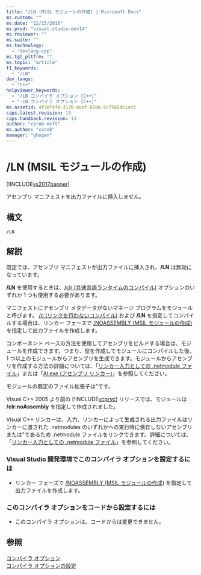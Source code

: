 ```yaml
---
title: "/LN (MSIL モジュールの作成) | Microsoft Docs"
ms.custom: ""
ms.date: "12/15/2016"
ms.prod: "visual-studio-dev14"
ms.reviewer: ""
ms.suite: ""
ms.technology: 
  - "devlang-cpp"
ms.tgt_pltfrm: ""
ms.topic: "article"
f1_keywords: 
  - "/LN"
dev_langs: 
  - "C++"
helpviewer_keywords: 
  - "/LN コンパイラ オプション [C++]"
  - "-LN コンパイラ オプション [C++]"
ms.assetid: 4f38f4f4-3176-4caf-8200-5c7585dc1ed3
caps.latest.revision: 13
caps.handback.revision: 13
author: "corob-msft"
ms.author: "corob"
manager: "ghogen"
---
```

# /LN (MSIL モジュールの作成)
[!INCLUDE[vs2017banner](../../assembler/inline/includes/vs2017banner.md)]

アセンブリ マニフェストを出力ファイルに挿入しません。  
  
## 構文  
  
```  
/LN  
```  
  
## 解説  
 既定では、アセンブリ マニフェストが出力ファイルに挿入され、**\/LN** は無効になっています。  
  
 **\/LN** を使用するときは、[\/clr \(共通言語ランタイムのコンパイル\)](../../build/reference/clr-common-language-runtime-compilation.md) オプションのいずれか 1 つも使用する必要があります。  
  
 マニフェストにアセンブリ メタデータがないマネージ プログラムをモジュールと呼びます。  [\/c \(リンクを行わないコンパイル\)](../../build/reference/c-compile-without-linking.md) および **\/LN** を指定してコンパイルする場合は、リンカー フェースで [\/NOASSEMBLY \(MSIL モジュールの作成\)](../../build/reference/noassembly-create-a-msil-module.md) を指定して出力ファイルを作成します。  
  
 コンポーネント ベースの方法を使用してアセンブリをビルドする場合は、モジュールを作成できます。つまり、型を作成してモジュールにコンパイルした後、1 つ以上のモジュールからアセンブリを生成できます。モジュールからアセンブリを作成する方法の詳細については、「[リンカー入力としての .netmodule ファイル](../Topic/.netmodule%20Files%20as%20Linker%20Input.md)」または「[Al.exe \(アセンブリ リンカー\)](../Topic/Al.exe%20\(Assembly%20Linker\).md)」を参照してください。  
  
 モジュールの既定のファイル拡張子は"です。  
  
 Visual C\+\+ 2005 より前の [!INCLUDE[vcprvc](../../build/includes/vcprvc_md.md)] リリースでは、モジュールは **\/clr:noAssembly** を指定して作成されました。  
  
 Visual C\+\+ リンカーは、入力、リンカーによって生成される出力ファイルはリンカーに渡された .netmodules のいずれかへの実行時に依存しないアセンブリまたは"であるため .netmodule ファイルをリンクできます。詳細については、「[リンカー入力としての .netmodule ファイル](../Topic/.netmodule%20Files%20as%20Linker%20Input.md)」を参照してください。  
  
### Visual Studio 開発環境でこのコンパイラ オプションを設定するには  
  
-   リンカー フェーズで [\/NOASSEMBLY \(MSIL モジュールの作成\)](../../build/reference/noassembly-create-a-msil-module.md) を指定して出力ファイルを作成します。  
  
### このコンパイラ オプションをコードから設定するには  
  
-   このコンパイラ オプションは、コードからは変更できません。  
  
## 参照  
 [コンパイラ オプション](../../build/reference/compiler-options.md)   
 [コンパイラ オプションの設定](../Topic/Setting%20Compiler%20Options.md)